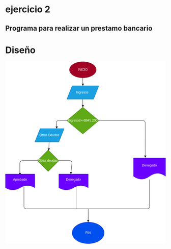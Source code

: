 # ejercicio 2

## Programa para realizar un prestamo bancario

# Diseño
![Diagrama de flujo](diagrama.png "diagrama de flujo")